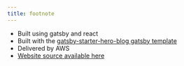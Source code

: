 ```yaml
---
title: footnote
---
```


*   Built using gatsby and react
*   Built with the [gatsby-starter-hero-blog gatsby template](https://github.com/greglobinski/gatsby-starter-hero-blog)
*   Delivered by AWS
*   [Website source available here](https://github.com/lucaskjaero/lucas-kjaero-website)
